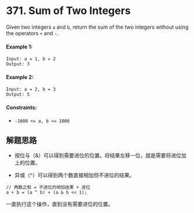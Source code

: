 # 371. Sum of Two Integers

Given two integers `a` and `b`, return the sum of the two integers without using the operators `+` and `-`.

#### Example 1:

```
Input: a = 1, b = 2
Output: 3
```

#### Example 2:

```
Input: a = 2, b = 3
Output: 5
``` 

#### Constraints:

+ `-1000 <= a, b <= 1000`

## 解题思路

+ 按位与（&）可以得到需要进位的位置。将结果左移一位，就是需要将进位加上的位置。

+ 异或（^）可以得到两个数直接相加但不进位的结果。

```
// 两数之和 = 不进位的相加结果 + 进位
a + b = (a ^ b) + (a & b << 1);
```

一直执行这个操作，直到没有需要进位的位置。
